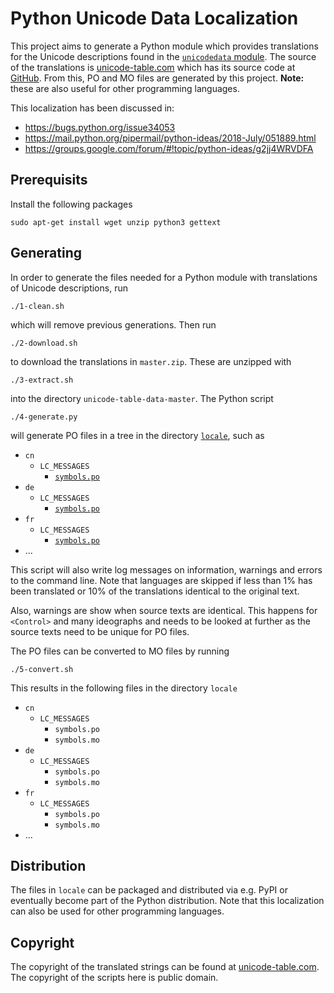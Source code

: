 # Python Unicode Data Localization

This project aims to generate a Python module which provides translations for
the Unicode descriptions found in the
[`unicodedata` module](https://docs.python.org/3/howto/unicode.html). The source
of the translations is [unicode-table.com](https://unicode-table.com) which has
its source code at
[GitHub](https://github.com/unicode-table/unicode-table-data). From this, PO and
MO files are generated by this project. **Note:** these are also useful for other
programming languages.

This localization has been discussed in:
* https://bugs.python.org/issue34053
* https://mail.python.org/pipermail/python-ideas/2018-July/051889.html
* https://groups.google.com/forum/#!topic/python-ideas/g2jj4WRVDFA


## Prerequisits

Install the following packages

    sudo apt-get install wget unzip python3 gettext


## Generating

In order to generate the files needed for a Python module with translations of
Unicode descriptions, run

    ./1-clean.sh

which will remove previous generations. Then run

    ./2-download.sh

to download the translations in `master.zip`. These are unzipped with

    ./3-extract.sh

into the directory `unicode-table-data-master`. The Python script

    ./4-generate.py

will generate PO files in a tree in the directory [`locale`](locale), such as
* `cn`
    * `LC_MESSAGES`
        * [`symbols.po`](locale/cn/LC_MESSAGES/symbols.po)
* `de`
    * `LC_MESSAGES`
        * [`symbols.po`](locale/de/LC_MESSAGES/symbols.po)
* `fr`
    * `LC_MESSAGES`
        * [`symbols.po`](locale/fr/LC_MESSAGES/symbols.po)
* ...

This script will also write log messages on information, warnings and errors to
the command line. Note that languages are skipped if less than 1% has been
translated or 10% of the translations identical to the original text.

Also, warnings are show when source texts are identical. This happens for
`<Control>` and many ideographs and needs to be looked at further as the source
texts need to be unique for PO files.

The PO files can be converted to MO files by running

    ./5-convert.sh

This results in the following files in the directory `locale`
* `cn`
    * `LC_MESSAGES`
        * `symbols.po`
        * `symbols.mo`
* `de`
    * `LC_MESSAGES`
        * `symbols.po`
        * `symbols.mo`
* `fr`
    * `LC_MESSAGES`
        * `symbols.po`
        * `symbols.mo`
* ...


## Distribution

The files in `locale` can be packaged and distributed via e.g. PyPI or
eventually become part of the Python distribution. Note that this
localization can also be used for other programming languages.


## Copyright

The copyright of the translated strings can be found at
[unicode-table.com](https://github.com/unicode-table/unicode-table-data). The
copyright of the scripts here is public domain.
